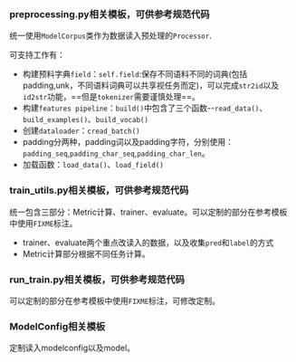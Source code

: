 ### preprocessing.py相关模板，可供参考规范代码
统一使用`ModelCorpus`类作为数据读入预处理的`Processor`.

可支持工作有：
- 构建预料字典`field`：`self.field`:保存不同语料不同的词典(包括padding,unk，不同语料词典可以共享视任务而定)，可以完成`str2id`以及`id2str`功能，==但是`tokenizer`需要谨慎处理==。
- 构建`features pipeline`：`build()`中包含了三个函数--`read_data()`、`build_examples()`、`build_vocab()`
- 创建`dataloader`：`cread_batch()`
- padding分两种，padding词以及padding字符，分别使用：`padding_seq`,`padding_char_seq`,`padding_char_len`。
- 加载函数：`load_data()`、`load_field()`

### train_utils.py相关模板，可供参考规范代码

统一包含三部分：Metric计算、trainer、evaluate。可以定制的部分在参考模板中使用`FIXME`标注。

- trainer、evaluate两个重点改读入的数据，以及收集`pred`和`label`的方式
- Metric计算部分根据不同任务计算。

### run_train.py相关模板，可供参考规范代码

可以定制的部分在参考模板中使用`FIXME`标注，可修改定制。

### ModelConfig相关模板

定制读入modelconfig以及model。

